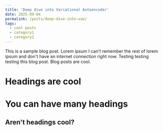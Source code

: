 ```yaml
---
title: 'Deep dive into Variational Autoencoder'
date: 2025-09-04
permalink: /posts/deep-dive-into-vae/
tags:
  - cool posts
  - category1
  - category2
---
```


This is a sample blog post. Lorem ipsum I can't remember the rest of lorem ipsum and don't have an internet connection right now. Testing testing testing this blog post. Blog posts are cool.

Headings are cool
======

You can have many headings
======

Aren't headings cool?
------